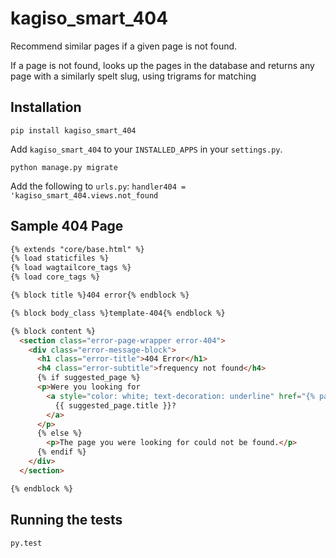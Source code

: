 # kagiso_smart_404
Recommend similar pages if a given page is not found.

If a page is not found, looks up the pages in the database
and returns any page with a similarly spelt slug, using trigrams for matching

## Installation
`pip install kagiso_smart_404`

Add `kagiso_smart_404` to your `INSTALLED_APPS` in your `settings.py`.

`python manage.py migrate`

Add the following to `urls.py`:
`handler404 = 'kagiso_smart_404.views.not_found`

## Sample 404 Page
```html
{% extends "core/base.html" %}
{% load staticfiles %}
{% load wagtailcore_tags %}
{% load core_tags %}

{% block title %}404 error{% endblock %}

{% block body_class %}template-404{% endblock %}

{% block content %}
  <section class="error-page-wrapper error-404">
    <div class="error-message-block">
      <h1 class="error-title">404 Error</h1>
      <h4 class="error-subtitle">frequency not found</h4>
      {% if suggested_page %}
      <p>Were you looking for
        <a style="color: white; text-decoration: underline" href="{% pageurl suggested_page %}">
          {{ suggested_page.title }}?
        </a>
      </p>
      {% else %}
        <p>The page you were looking for could not be found.</p>
      {% endif %}
    </div>
  </section>

{% endblock %}
```

## Running the tests
```
py.test
```
